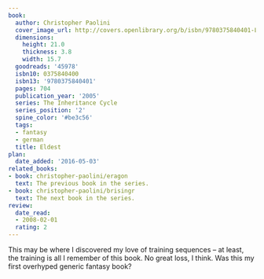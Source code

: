 ```yaml
---
book:
  author: Christopher Paolini
  cover_image_url: http://covers.openlibrary.org/b/isbn/9780375840401-L.jpg
  dimensions:
    height: 21.0
    thickness: 3.8
    width: 15.7
  goodreads: '45978'
  isbn10: 0375840400
  isbn13: '9780375840401'
  pages: 704
  publication_year: '2005'
  series: The Inheritance Cycle
  series_position: '2'
  spine_color: '#be3c56'
  tags:
  - fantasy
  - german
  title: Eldest
plan:
  date_added: '2016-05-03'
related_books:
- book: christopher-paolini/eragon
  text: The previous book in the series.
- book: christopher-paolini/brisingr
  text: The next book in the series.
review:
  date_read:
  - 2008-02-01
  rating: 2
---
```


This may be where I discovered my love of training sequences – at least, the training is all I remember of this book. No
great loss, I think. Was this my first overhyped generic fantasy book?

